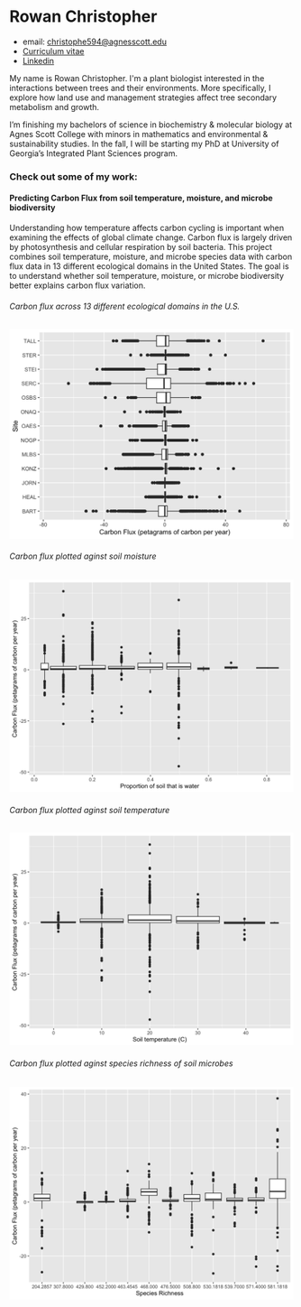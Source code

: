 
# Rowan Christopher

- email: christophe594@agnesscott.edu
- [Curriculum vitae](https://docs.google.com/document/d/e/2PACX-1vQFZZUeQjRPlOBQTw6wRg2VwQsdFJSkKhhE_PMpOVteWB2jdQFH0WED4i_VRZHMAMOGoig1dkNvxEeq/pub)
- [Linkedin](https://www.linkedin.com/in/rowan-christopher-50b441231)

My name is Rowan Christopher. I'm a plant biologist interested in the interactions between trees and their environments. More specifically, I explore how land use and management strategies affect tree secondary metabolism and growth. 

I’m finishing my bachelors of science in biochemistry & molecular biology at Agnes Scott College with minors in mathematics and environmental & sustainability studies. In the fall, I will be starting my PhD at University of Georgia’s Integrated Plant Sciences program. 

### Check out some of my work:

#### Predicting Carbon Flux from soil temperature, moisture, and microbe biodiversity

Understanding how temperature affects carbon cycling is important when examining the effects of global climate change. 
Carbon flux is largely driven by photosynthesis and cellular respiration by soil bacteria. 
This project combines soil temperature, moisture, and microbe species data with carbon flux data in 13 different ecological domains in the United States. 
The goal is to understand whether soil temperature, moisture, or microbe biodiversity better explains carbon flux variation. 

###### Carbon flux across 13 different ecological domains in the U.S.
[![Carbon flux across 13 different ecological domains](/img/fx.site_boxplot.png)](https://github.com)


###### Carbon flux plotted aginst soil moisture
[![Carbon flux against soil moisture](/img/fx.moist_box.png)](https://github.com)

###### Carbon flux plotted aginst soil temperature
[![Carbon flux against soil moisture](/img/fx.temp_box2.png)](https://github.com)

###### Carbon flux plotted aginst species richness of soil microbes
[![Carbon flux against soil moisture](/img/fx.rich_box.png)](https://github.com)



